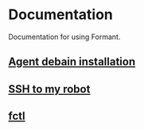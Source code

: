 # Documentation

Documentation for using Formant.

## [Agent debain installation](./agent-debian-install.md)

## [SSH to my robot](./ssh.md)

## [fctl](./fctl.md)
